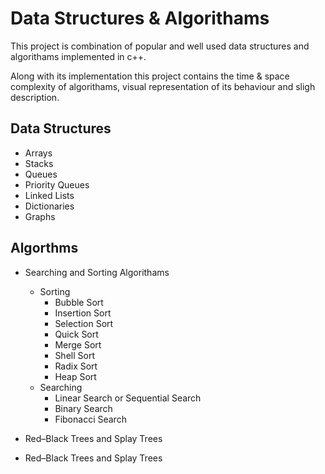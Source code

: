 # Data Structures & Algorithams

This project is combination of popular and well used data structures and algorithams implemented in c++.

Along with its implementation this project contains the time & space complexity of algorithams, 
visual representation of its behaviour and sligh description.

## Data Structures

- Arrays
- Stacks
- Queues
- Priority Queues
- Linked Lists
- Dictionaries
- Graphs

## Algorthms 

- Searching and Sorting Algorithams
  - Sorting
    - Bubble Sort 
    - Insertion Sort
    - Selection  Sort
    - Quick Sort
    - Merge Sort
    - Shell Sort
    - Radix Sort
    - Heap Sort
  - Searching
    - Linear Search or Sequential Search  
    - Binary Search
    - Fibonacci Search

- Red–Black Trees and Splay Trees
- Red–Black Trees and Splay Trees
